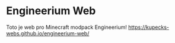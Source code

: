 # Engineerium Web
Toto je web pro Minecraft modpack Engineerium!
https://kupecks-webs.github.io/engineerium-web/